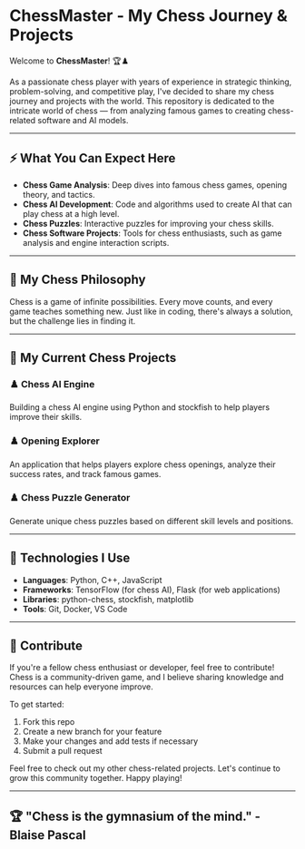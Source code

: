 # ChessMaster - My Chess Journey & Projects

Welcome to **ChessMaster**! 🏆♟️

As a passionate chess player with years of experience in strategic thinking, problem-solving, and competitive play, I've decided to share my chess journey and projects with the world. This repository is dedicated to the intricate world of chess — from analyzing famous games to creating chess-related software and AI models.

---

## ⚡ What You Can Expect Here

- **Chess Game Analysis**: Deep dives into famous chess games, opening theory, and tactics.
- **Chess AI Development**: Code and algorithms used to create AI that can play chess at a high level.
- **Chess Puzzles**: Interactive puzzles for improving your chess skills.
- **Chess Software Projects**: Tools for chess enthusiasts, such as game analysis and engine interaction scripts.

---

## 🧠 My Chess Philosophy

Chess is a game of infinite possibilities. Every move counts, and every game teaches something new. Just like in coding, there's always a solution, but the challenge lies in finding it.

---

## 🚀 My Current Chess Projects

### ♟️ **Chess AI Engine**  
Building a chess AI engine using Python and stockfish to help players improve their skills.

### ♟️ **Opening Explorer**  
An application that helps players explore chess openings, analyze their success rates, and track famous games.

### ♟️ **Chess Puzzle Generator**  
Generate unique chess puzzles based on different skill levels and positions.

---

## 🔧 Technologies I Use

- **Languages**: Python, C++, JavaScript
- **Frameworks**: TensorFlow (for chess AI), Flask (for web applications)
- **Libraries**: python-chess, stockfish, matplotlib
- **Tools**: Git, Docker, VS Code

---

## 🤝 Contribute

If you're a fellow chess enthusiast or developer, feel free to contribute! Chess is a community-driven game, and I believe sharing knowledge and resources can help everyone improve.

To get started:

1. Fork this repo
2. Create a new branch for your feature
3. Make your changes and add tests if necessary
4. Submit a pull request

Feel free to check out my other chess-related projects. Let's continue to grow this community together. Happy playing!

---

## 🏆 "Chess is the gymnasium of the mind." - Blaise Pascal
